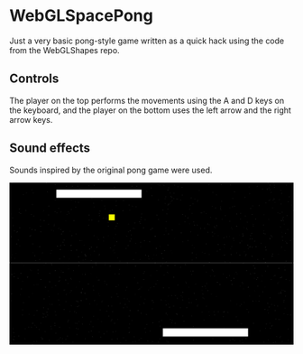 # WebGLSpacePong
Just a very basic pong-style game written as a quick hack using the code from the WebGLShapes repo.

## Controls

The player on the top performs the movements using the A and D keys on the keyboard, and the player on the bottom uses the left arrow and the right arrow keys.

## Sound effects

Sounds inspired by the original pong game were used.

![Screenshot](screenshot.png "Screenshot")
